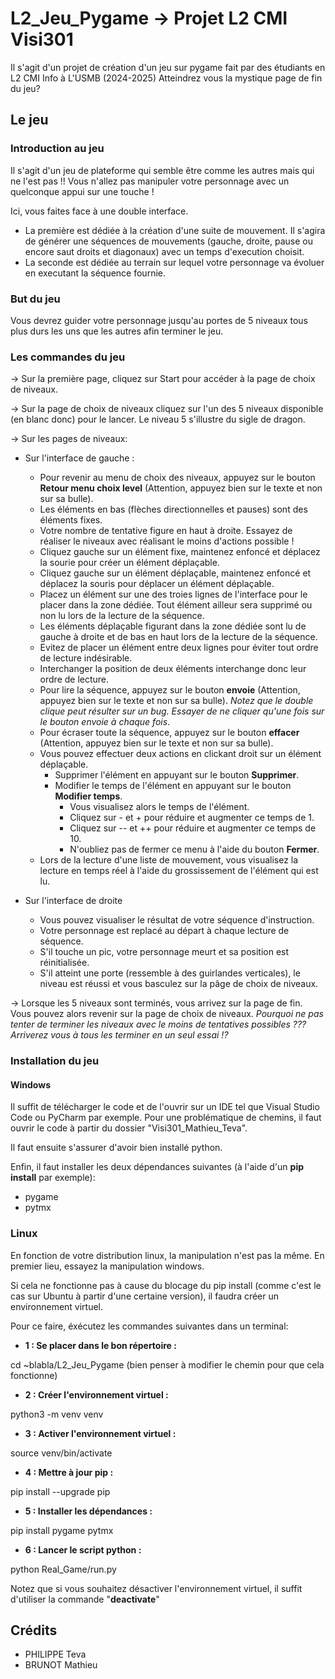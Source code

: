 # L2_Jeu_Pygame -> Projet L2 CMI Visi301
Il s'agit d'un projet de création d'un jeu sur pygame fait par des étudiants en L2 CMI Info à L'USMB (2024-2025)
Atteindrez vous la mystique page de fin du jeu?

## Le jeu

### Introduction au jeu
Il s'agit d'un jeu de plateforme qui semble être comme les autres mais qui ne l'est pas !!
Vous n'allez pas manipuler votre personnage avec un quelconque appui sur une touche !

Ici, vous faites face à une double interface.
- La première est dédiée à la création d'une suite de mouvement. Il s'agira de générer une séquences de mouvements (gauche, droite, pause ou encore saut droits et diagonaux) avec un temps d'execution choisit.
- La seconde est dédiée au terrain sur lequel votre personnage va évoluer en executant la séquence fournie.


### But du jeu

Vous devrez guider votre personnage jusqu'au portes de 5 niveaux tous plus durs les uns que les autres afin terminer le jeu.

### Les commandes du jeu

-> Sur la première page, cliquez sur Start pour accéder à la page de choix de niveaux.

-> Sur la page de choix de niveaux cliquez sur l'un des 5 niveaux disponible (en blanc donc) pour le lancer. Le niveau 5 s'illustre du sigle de dragon.

-> Sur les pages de niveaux:
- Sur l'interface de gauche :
  - Pour revenir au menu de choix des niveaux, appuyez sur le bouton **Retour menu choix level** (Attention, appuyez bien sur le texte et non sur sa bulle).
  - Les éléments en bas (flèches directionnelles et pauses) sont des éléments fixes.
  - Votre nombre de tentative figure en haut à droite. Essayez de réaliser le niveaux avec réalisant le moins d'actions possible !
  - Cliquez gauche sur un élément fixe, maintenez enfoncé et déplacez la sourie pour créer un élément déplaçable.
  - Cliquez gauche sur un élément déplaçable, maintenez enfoncé et déplacez la souris pour déplacer un élément déplaçable.
  - Placez un élément sur une des troies lignes de l'interface pour le placer dans la zone dédiée. Tout élément ailleur sera supprimé ou non lu lors de la lecture de la séquence.
  - Les éléments déplaçable figurant dans la zone dédiée sont lu de gauche à droite et de bas en haut lors de la lecture de la séquence.
  - Evitez de placer un élément entre deux lignes pour éviter tout ordre de lecture indésirable.
  - Interchanger la position de deux éléments interchange donc leur ordre de lecture.
  - Pour lire la séquence, appuyez sur le bouton **envoie** (Attention, appuyez bien sur le texte et non sur sa bulle). *Notez que le double clique peut résulter sur un bug. Essayer de ne cliquer qu'une fois sur le bouton envoie à chaque fois*.
  - Pour écraser toute la séquence, appuyez sur le bouton **effacer** (Attention, appuyez bien sur le texte et non sur sa bulle).
  - Vous pouvez effectuer deux actions en clickant droit sur un élément déplaçable.
     - Supprimer l'élément en appuyant sur le bouton **Supprimer**.
     - Modifier le temps de l'élément en appuyant sur le bouton **Modifier temps**.
       - Vous visualisez alors le temps de l'élément.
       - Cliquez sur - et + pour réduire et augmenter ce temps de 1.
       - Cliquez sur -- et ++ pour réduire et augmenter ce temps de 10.
       - N'oubliez pas de fermer ce menu à l'aide du bouton **Fermer**.
  - Lors de la lecture d'une liste de mouvement, vous visualisez la lecture en temps réel à l'aide du grossissement de l'élément qui est lu.
  

- Sur l'interface de droite
  - Vous pouvez visualiser le résultat de votre séquence d'instruction.
  - Votre personnage est replacé au départ à chaque lecture de séquence.
  - S'il touche un pic, votre personnage meurt et sa position est réinitialisée.
  - S'il atteint une porte (ressemble à des guirlandes verticales), le niveau est réussi et vous basculez sur la pâge de choix de niveaux.

-> Lorsque les 5 niveaux sont terminés, vous arrivez sur la page de fin. Vous pouvez alors revenir sur la page de choix de niveaux. *Pourquoi ne pas tenter de terminer les niveaux avec le moins de tentatives possibles ??? Arriverez vous à tous les terminer en un seul essai !?*

### Installation du jeu
#### Windows
Il suffit de télécharger le code et de l'ouvrir sur un IDE tel que Visual Studio Code ou PyCharm par exemple. Pour une problématique de chemins, il faut ouvrir le code à partir du dossier "Visi301_Mathieu_Teva".

Il faut ensuite s'assurer d'avoir bien installé python.

Enfin, il faut installer les deux dépendances suivantes (à l'aide d'un **pip install** par exemple):
- pygame
- pytmx

### Linux
En fonction de votre distribution linux, la manipulation n'est pas la même. En premier lieu, essayez la manipulation windows.

Si cela ne fonctionne pas à cause du blocage du pip install (comme c'est le cas sur Ubuntu à partir d'une certaine version), il faudra créer un environnement virtuel.

Pour ce faire, éxécutez les commandes suivantes dans un terminal: 

- **1 : Se placer dans le bon répertoire :**

cd ~blabla/L2_Jeu_Pygame (bien penser à modifier le chemin pour que cela fonctionne)

- **2 : Créer l'environnement virtuel :**

python3 -m venv venv

- **3 : Activer l'environnement virtuel :**

source venv/bin/activate

- **4 : Mettre à jour pip :**

pip install --upgrade pip

- **5 : Installer les dépendances :**

pip install pygame pytmx

- **6 : Lancer le script python :**

python Real_Game/run.py

Notez que si vous souhaitez désactiver l'environnement virtuel, il suffit d'utiliser la commande "**deactivate**"

## Crédits
- PHILIPPE Teva
- BRUNOT Mathieu
